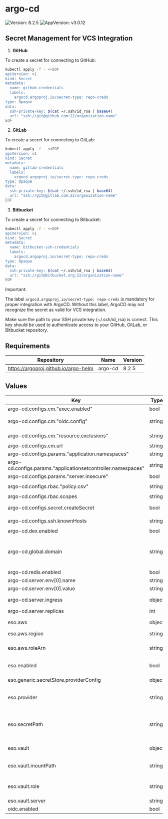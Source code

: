 # argo-cd

![Version: 8.2.5](https://img.shields.io/badge/Version-8.2.5-informational?style=flat-square) ![AppVersion: v3.0.12](https://img.shields.io/badge/AppVersion-v3.0.12-informational?style=flat-square)

## Secret Management for VCS Integration

1. <b>GitHub</b>

To create a secret for connecting to GitHub:

```bash
kubectl apply -f - <<EOF
apiVersion: v1
kind: Secret
metadata:
  name: github-credentials
  labels:
    argocd.argoproj.io/secret-type: repo-creds
type: Opaque
data:
  ssh-private-key: $(cat ~/.ssh/id_rsa | base64)
  url: "ssh://git@github.com:22/organization-name"
EOF
```

2. <b>GitLab</b>

To create a secret for connecting to GitLab:

```bash
kubectl apply -f - <<EOF
apiVersion: v1
kind: Secret
metadata:
  name: gitlab-credentials
  labels:
    argocd.argoproj.io/secret-type: repo-creds
type: Opaque
data:
  ssh-private-key: $(cat ~/.ssh/id_rsa | base64)
  url: "ssh://git@gitlab.com:22/organization-name"
EOF
```

3. <b>Bitbucket</b>

To create a secret for connecting to Bitbucket:

```bash
kubectl apply -f - <<EOF
apiVersion: v1
kind: Secret
metadata:
  name: bitbucket-ssh-credentials
  labels:
    argocd.argoproj.io/secret-type: repo-creds
type: Opaque
data:
  ssh-private-key: $(cat ~/.ssh/id_rsa | base64)
  url: "ssh://git@bitbucket.org:22/organization-name"
EOF
```

Important:

The label `argocd.argoproj.io/secret-type: repo-creds` is mandatory for proper integration with ArgoCD. Without this label, ArgoCD may not recognize the secret as valid for VCS integration.

Make sure the path to your SSH private key (~/.ssh/id_rsa) is correct. This key should be used to authenticate access to your GitHub, GitLab, or Bitbucket repository.

## Requirements

| Repository | Name | Version |
|------------|------|---------|
| https://argoproj.github.io/argo-helm | argo-cd | 8.2.5 |

## Values

| Key | Type | Default | Description |
|-----|------|---------|-------------|
| argo-cd.configs.cm."exec.enabled" | bool | `true` |  |
| argo-cd.configs.cm."oidc.config" | string | `"name: Keycloak\nissuer: https://keycloak.example/auth/realms/shared\nclientID: argocd-tenant\nclientSecret: $keycloak-client-argocd-secret:clientSecret\nrequestedScopes:\n  - openid\n  - profile\n  - email\n  - groups\n"` |  |
| argo-cd.configs.cm."resource.exclusions" | string | `"- apiGroups:\n  - \"tekton.dev\"\n  kinds:\n  - \"PipelineRun\"\n  clusters:\n  - \"*\"\n"` |  |
| argo-cd.configs.cm.url | string | `"https://argocd.example.com"` |  |
| argo-cd.configs.params."application.namespaces" | string | `"krci"` |  |
| argo-cd.configs.params."applicationsetcontroller.namespaces" | string | `"krci"` |  |
| argo-cd.configs.params."server.insecure" | bool | `true` |  |
| argo-cd.configs.rbac."policy.csv" | string | `"# default global admins\ng, ArgoCDAdmins, role:admin\n# Default global developers\ng, ArgoCDReadOnly, role:readonly\n"` |  |
| argo-cd.configs.rbac.scopes | string | `"[groups]"` |  |
| argo-cd.configs.secret.createSecret | bool | `true` | Create the argocd-secret |
| argo-cd.configs.ssh.knownHosts | string | `"# -- list of known host in format:\n# [host]:port key-type key\n# Example\n# [ssh.github.com]:443 ssh-rsa qgSdfOuiYhew/+afhQnvjfjhnhnqgSdfOuiYhew/+afhQnvjfjhnhn\n"` |  |
| argo-cd.dex.enabled | bool | `false` |  |
| argo-cd.global.domain | string | `"argocd.example.com"` | Default domain used by all components # Used for ingresses, certificates, SSO, notifications, etc. |
| argo-cd.redis.enabled | bool | `true` |  |
| argo-cd.server.env[0].name | string | `"ARGOCD_API_SERVER_REPLICAS"` |  |
| argo-cd.server.env[0].value | string | `"1"` |  |
| argo-cd.server.ingress | object | `{"enabled":false,"hostname":"argocd.example.com"}` | Enable after nginx-ingress is installed |
| argo-cd.server.replicas | int | `1` |  |
| eso.aws | object | `{"region":"eu-central-1","roleArn":"arn:aws:iam::012345678910:role/AWSIRSA_Shared_ExternalSecretOperatorAccess"}` | AWS configuration (if provider is `aws`). |
| eso.aws.region | string | `"eu-central-1"` | AWS region. |
| eso.aws.roleArn | string | `"arn:aws:iam::012345678910:role/AWSIRSA_Shared_ExternalSecretOperatorAccess"` | AWS role ARN for the ExternalSecretOperator to assume. |
| eso.enabled | bool | `false` | Install components of the ESO. |
| eso.generic.secretStore.providerConfig | object | `{}` | Defines SecretStore provider configuration. |
| eso.provider | string | `"aws"` | Defines provider type. One of `aws`, `generic`, or `vault`. |
| eso.secretPath | string | `"/infra/core/addons/argocd"` | Defines the path to the secret in the provider. If provider is `vault`, this is the path must be prefixed with `secret/`. |
| eso.vault | object | `{"mountPath":"core","role":"argocd","server":"http://vault.vault:8200"}` | Vault configuration (if provider is `vault`). |
| eso.vault.mountPath | string | `"core"` | Mount path for the Kubernetes authentication method. |
| eso.vault.role | string | `"argocd"` | Vault role for the Kubernetes authentication method. |
| eso.vault.server | string | `"http://vault.vault:8200"` | Vault server URL. |
| oidc.enabled | bool | `false` |  |
